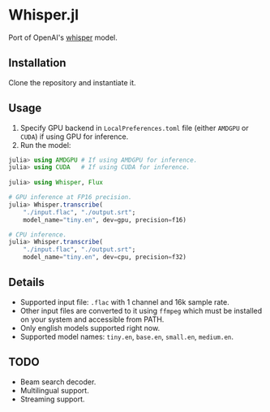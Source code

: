 # Whisper.jl

Port of OpenAI's [whisper](https://github.com/openai/whisper) model.

## Installation

Clone the repository and instantiate it.

## Usage

1. Specify GPU backend in `LocalPreferences.toml` file (either `AMDGPU` or `CUDA`) if using GPU for inference.
2. Run the model:
```julia
julia> using AMDGPU # If using AMDGPU for inference.
julia> using CUDA   # If using CUDA for inference.
 
julia> using Whisper, Flux

# GPU inference at FP16 precision.
julia> Whisper.transcribe(
    "./input.flac", "./output.srt";
    model_name="tiny.en", dev=gpu, precision=f16)

# CPU inference.
julia> Whisper.transcribe(
    "./input.flac", "./output.srt";
    model_name="tiny.en", dev=cpu, precision=f32)
```

## Details

- Supported input file: `.flac` with 1 channel and 16k sample rate.
- Other input files are converted to it using `ffmpeg` which must be installed on your system and accessible from PATH.
- Only english models supported right now.
- Supported model names: `tiny.en`, `base.en`, `small.en`, `medium.en`.

## TODO

- Beam search decoder.
- Multilingual support.
- Streaming support.
